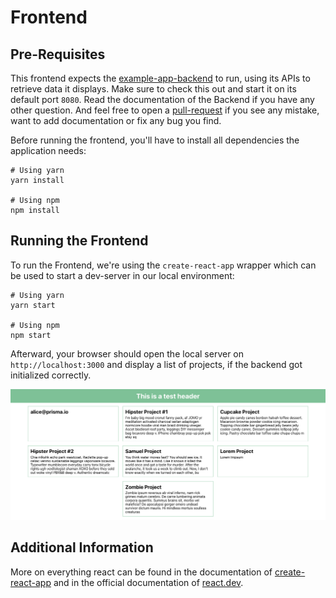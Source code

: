 # Frontend

## Pre-Requisites

This frontend expects the [example-app-backend](https://github.com/stehefan/example-app-backend-nextjs) to run, using
its APIs to retrieve data it displays. Make sure to check this out and start it on its default port `8080`. Read the
documentation of the Backend if you have any other question. And feel free to open a [pull-request](https://github.com/stehefan/example-app-frontend/pulls)
if you see any mistake, want to add documentation or fix any bug you find.

Before running the frontend, you'll have to install all dependencies the application needs:

```shell
# Using yarn
yarn install

# Using npm
npm install
```

## Running the Frontend

To run the Frontend, we're using the `create-react-app` wrapper which can be used to start a dev-server in our local
environment:

```shell
# Using yarn
yarn start

# Using npm
npm start
```

Afterward, your browser should open the local server on `http://localhost:3000` and display a list of projects, if the
backend got initialized correctly.

![Showing a screenshot of this frontend, displaying the initial projects the backend returns.](doc/exampl_app_frontend.png "Screenshot of the Frontend")

## Additional Information

More on everything react can be found in the documentation of [create-react-app](https://create-react-app.dev/docs/getting-started)
and in the official documentation of [react.dev](https://react.dev/learn).
